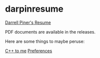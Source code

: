 # darpinresume

[Darrell Piner's Resume](./resume.md)

PDF documents are available in the releases.

Here are some things to maybe peruse:

[C++ to me](./c++2me.md)
[Preferences](./preferences.md)

